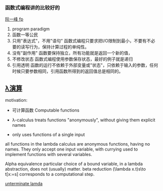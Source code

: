 ### 函数式编程讲的比较好的


[阮一峰 fp](http://www.ruanyifeng.com/blog/2012/04/functional_programming.html)

1. program paradigm
2. 函数一等公民
3. 只用"表达式"，不用"语句"
    函数式编程只要求把I/O限制到最小，不要有不必要的读写行为，保持计算过程的单纯性。
4. 没有"副作用"
    函数要保持独立，所有功能就是返回一个新的值，
5. 不修改状态
    函数式编程使用参数保存状态，最好的例子就是递归
6. 引用透明
    函数的运行不依赖于外部变量或"状态"，只依赖于输入的参数，任何时候只要参数相同，引用函数所得到的返回值总是相同的。

## [λ演算](https://en.wikipedia.org/wiki/Lambda_calculus)


motivation:

- 可计算函数 Computable functions 

- λ-calculus treats functions "anonymously", without giving them explicit names

- only uses functions of a single input

all functions in the lambda calculus are anonymous functions, having no names. They only accept one input variable, with currying used to implement functions with several variables.

Alpha equivalence
     particular choice of a bound variable, in a lambda abstraction, does not (usually) matter.
beta reduction
    (\lambda x.t)s\to t[x:=s] 
    corresponds to a computational step.


[unterminate lamda](https://stackoverflow.com/questions/42422467/beta-reduction-lambda-calculus)


